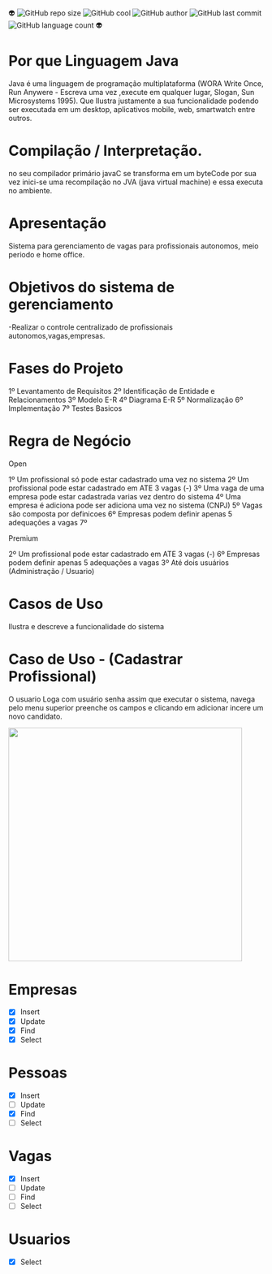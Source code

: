 :alien:
![GitHub repo size](https://img.shields.io/github/repo-size/deborafsm/ds_vanilla?style=badge)
![GitHub cool](https://img.shields.io/badge/DS-Vannila-red)
![GitHub author](https://img.shields.io/badge/author-DeboraFreire-lightgrey)
![GitHub last commit](https://img.shields.io/github/last-commit/deborafsm/ds_vanilla?color=red)
![GitHub language count](https://img.shields.io/github/languages/count/deborafsm/ds_vanilla?color=red)
:alien:

# Por que Linguagem Java

Java é uma linguagem de programação multiplataforma (WORA Write Once, Run Anywere - Escreva uma vez ,execute em qualquer lugar,  Slogan,  Sun Microsystems 1995).
Que Ilustra justamente a sua funcionalidade podendo ser executada em um desktop, aplicativos mobile, web, smartwatch entre outros.
# Compilação / Interpretação.
no seu compilador primário javaC se transforma em um byteCode por sua vez inici-se uma recompilação
no JVA (java virtual machine) e essa executa no ambiente.

# Apresentação 
Sistema para gerenciamento de vagas para profissionais autonomos, meio periodo e home office.

# Objetivos do sistema de gerenciamento
-Realizar o controle centralizado de profissionais autonomos,vagas,empresas.

# Fases do Projeto
1º Levantamento de Requisitos
2º Identificação de Entidade e Relacionamentos
3º Modelo E-R
4º Diagrama E-R
5º Normalização
6º Implementação
7º Testes Basicos

# Regra de Negócio
Open 


1º Um profissional só pode estar cadastrado uma vez no sistema 
2º Um profissional pode estar cadastrado em ATE 3 vagas (-)
3º Uma vaga de uma empresa pode estar cadastrada varias vez dentro do sistema 
4º Uma empresa é adiciona pode ser adiciona uma vez no sistema (CNPJ)
5º Vagas são composta por definicoes 
6º Empresas podem definir apenas 5 adequações a vagas
7º 

 


Premium

2º Um profissional pode estar cadastrado em ATE 3 vagas (-)
6º Empresas podem definir apenas 5 adequações a vagas
3º Até dois usuários (Administração /  Usuario)

# Casos de Uso 
Ilustra e descreve a funcionalidade do sistema

# Caso de Uso - (Cadastrar Profissional)

O usuario Loga com usuário senha assim que executar o sistema, navega pelo menu superior preenche os campos e clicando em adicionar incere um novo candidato.


<img src="https://raw.githubusercontent.com/deborafsm/ds_vanilla/Documentos_Sistema\Telas\Cadastrar.PNG" width="460"/>



# Empresas 
- [x] Insert
- [x] Update
- [x] Find
- [x] Select

# Pessoas
- [x] Insert
- [ ] Update
- [x] Find
- [ ] Select

# Vagas
- [x] Insert
- [ ] Update
- [ ] Find
- [ ] Select

# Usuarios
- [x] Select
